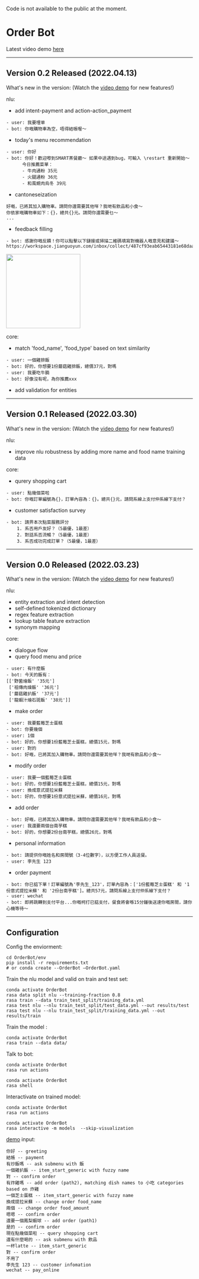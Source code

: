 Code is not available to the public at the moment.

# Order Bot

Latest video demo [here](https://x1a-alioss.oss-cn-shenzhen.aliyuncs.com/OrderBot_v02_demo.mov)

---
## Version 0.2 Released (2022.04.13)
What's new in the version: (Watch the [video demo](https://s3.us-west-2.amazonaws.com/secure.notion-static.com/a360605a-336e-47ce-9b95-8fc9ddc9e9c2/Untitled.qt?X-Amz-Algorithm=AWS4-HMAC-SHA256&X-Amz-Content-Sha256=UNSIGNED-PAYLOAD&X-Amz-Credential=AKIAT73L2G45EIPT3X45%2F20220411%2Fus-west-2%2Fs3%2Faws4_request&X-Amz-Date=20220411T125353Z&X-Amz-Expires=86400&X-Amz-Signature=c56fd5ba2111a549371b7d3333a3e610678028299d015ba8afff2da71875fd57&X-Amz-SignedHeaders=host&response-content-disposition=filename%20%3D%22Untitled.qt%22&x-id=GetObject) for new features!)

nlu:
- add intent-payment and action-action_payment
```
- user: 我要埋单
- bot: 你嘅購物車為空，唔得結帳喔～
```
- today's menu recommendation
```
- user: 你好
- bot: 你好！歡迎嚟到SMART茶餐廳～ 如果中途遇到bug，可輸入 \restart 重新開始～ 
      今日推薦菜單：
      - 牛肉通粉 35元
      - 火腿通粉 36元
      - 和風蜆肉烏冬 39元
```
- cantoneseization
```
好嘅，已將其加入購物車。請問你還需要其他咩？我哋有飲品和小食～
你依家嘅購物車如下：{}，總共{}元。請問你還需要乜～
...
```
- feedback filling
```
- bot: 感謝你嘅反饋！你可以點擊以下鏈接或掃描二維碼填寫對機器人嘅意見和建議～ https://workspace.jianguoyun.com/inbox/collect/487cf93eab65443181e68daa0260b15c/submit
```
<img src="https://x1a-alioss.oss-cn-shenzhen.aliyuncs.com/feedback_QR.png"  width = "200" height = "200"/>

core:
- match 'food_name', 'food_type' based on text similarity
```
- user: 一個雞排飯
- bot: 好的，你想要1份蘑菇雞排飯，總價37元，對嗎
- user: 我要吃牛腩
- bot: 好像沒有呢，為你推薦xxx
```
- add validation for entities


---

## Version 0.1 Released (2022.03.30)

What's new in the version: (Watch the [video demo](https://s3.us-west-2.amazonaws.com/secure.notion-static.com/a812fd6a-6dac-4163-bb72-cac597e33867/Screen_Recording_2022-03-29_at_00.20.59.mov?X-Amz-Algorithm=AWS4-HMAC-SHA256&X-Amz-Content-Sha256=UNSIGNED-PAYLOAD&X-Amz-Credential=AKIAT73L2G45EIPT3X45%2F20220329%2Fus-west-2%2Fs3%2Faws4_request&X-Amz-Date=20220329T040935Z&X-Amz-Expires=86400&X-Amz-Signature=1d62e9f2c0398cbe9073cbf755c4f3b3c2c89bd146d34ceff9310e250a42f99a&X-Amz-SignedHeaders=host&response-content-disposition=filename%20%3D%22Screen%2520Recording%25202022-03-29%2520at%252000.20.59.mov%22&x-id=GetObject) for new features!)

nlu:

- improve nlu robustness by adding more name and food name training data

core:

- qurery shopping cart
```
- user: 點幾個菜啦
- bot: 你嘅訂單編號為{}，訂單內容為：{}。總共{}元，請問系線上支付仲系線下支付？
```
- customer satisfaction survey
```
- bot: 請畀本次點菜服務評分
    1. 系否用戶友好？（5最優，1最差）
    2. 對話系否流暢？（5最優，1最差）
    3. 系否成功完成訂單？（5最優，1最差）
```

---

## Version 0.0 Released (2022.03.23)

What's new in the version: (Watch the [video demo](https://s3.us-west-2.amazonaws.com/secure.notion-static.com/28fa8ec5-8b4b-4995-accf-f95aa095fe07/Screen_Recording_2022-03-22_at_14.07.37.mov?X-Amz-Algorithm=AWS4-HMAC-SHA256&X-Amz-Content-Sha256=UNSIGNED-PAYLOAD&X-Amz-Credential=AKIAT73L2G45EIPT3X45%2F20220329%2Fus-west-2%2Fs3%2Faws4_request&X-Amz-Date=20220329T041014Z&X-Amz-Expires=86400&X-Amz-Signature=1aa6cf78e0362424140c91ededbc8211d77fdd7fb52d9fd74c73a099c10fda4f&X-Amz-SignedHeaders=host&response-content-disposition=filename%20%3D%22Screen%2520Recording%25202022-03-22%2520at%252014.07.37.mov%22&x-id=GetObject) for new features!)

nlu:

- entity extraction and intent detection
- self-defined tokenized dictionary
- regex feature extraction
- lookup table feature extraction
- synonym mapping

core:

- dialogue flow
- query food menu and price
```
- user: 有什麼飯
- bot: 今天的飯有：
[['野菌燴飯' '35元']
 ['祖傳肉燥飯' '36元']
 ['蘑菇雞扒飯' '37元']
 ['龍蝦汁燴石斑飯' '38元']]
```
- make order
```
- user: 我要藍莓芝士蛋糕
- bot: 你要幾個
- user: 1個
- bot: 好的，你想要1份藍莓芝士蛋糕，總價15元，對嗎
- user: 對的
- bot: 好嘅，已將其加入購物車。請問你還需要其他咩？我哋有飲品和小食～
```
- modify order
```
- user: 我要一個藍莓芝士蛋糕
- bot: 好的，你想要1份藍莓芝士蛋糕，總價15元，對嗎
- user: 換成意式提拉米蘇
- bot: 好的，你想要1份意式提拉米蘇，總價16元，對嗎
```
- add order
```
- bot: 好嘅，已將其加入購物車。請問你還需要其他咩？我哋有飲品和小食～
- user: 我還要兩個台南芋糕
- bot: 好的，你想要2份台南芋糕，總價26元，對嗎
```
- personal information
```
- bot: 請提供你嘅姓名和房間號（3-4位數字），以方便工作人員送餐。
- user: 李先生 123
```
- order payment
```
- bot: 你已掂下單！訂單編號為'李先生_123'，訂單內容為：['1份藍莓芝士蛋糕' 和 '1份意式提拉米蘇' 和 '2份台南芋糕']。總共57元，請問系線上支付仲系線下支付？
- user: wechat
- bot: 即將跳轉到支付平台...你嘅柯打已掂支付，餐食將會喺15分鍾後送達你嘅房間，請你心機等待～
```

---

## Configuration

Config the enviorment:

```
cd OrderBot/env
pip install -r requirements.txt
# or conda create --OrderBot —OrderBot.yaml
```

Train the nlu model and valid on train and test set:

```
conda activate OrderBot
rasa data split nlu --training-fraction 0.8
rasa train --data train_test_split/training_data.yml
rasa test nlu --nlu train_test_split/test_data.yml --out results/test
rasa test nlu --nlu train_test_split/training_data.yml --out results/train
```

Train the model :

```
conda activate OrderBot
rasa train --data data/
```

Talk to bot:

```
conda activate OrderBot
rasa run actions
```

```
conda activate OrderBot
rasa shell
```

Interactivate on trained model:

```
conda activate OrderBot
rasa run actions
```

```
conda activate OrderBot
rasa interactive -m models  --skip-visualization
```

[demo](https://x1a-alioss.oss-cn-shenzhen.aliyuncs.com/OrderBot_v02_demo.mov) input:
```
你好 -- greeting
結帳 -- payment
有炒飯嗎 -- ask submenu with 飯
一個雞扒飯 -- item_start_generic with fuzzy name
對 -- confirm order
有炸雞嗎 -- add order (path2), matching dish names to 小吃 categories based on 炸雞
一個芝士蛋糕 -- item_start_generic with fuzzy name
換成提拉米蘇 -- change order food_name
兩個 -- change order food_amount
嗯嗯 -- confirm order
還要一個鳳梨蝦球 -- add order (path1)
是的 -- confirm order
現在點幾個菜啦 -- query shopping cart
還有什麼喝的 -- ask submenu with 飲品
一杯latte -- item_start_generic
對 -- confirm order
不用了
李先生 123 -- customer infomation
wechat -- pay_online
```
